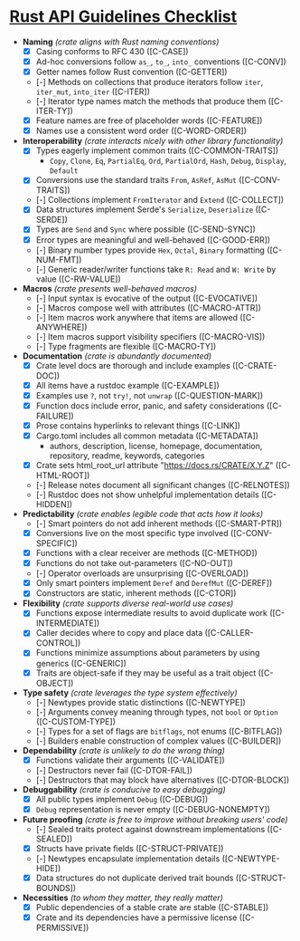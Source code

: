 # [Rust API Guidelines Checklist](https://rust-lang-nursery.github.io/api-guidelines/checklist.html)

- **Naming** *(crate aligns with Rust naming conventions)*
  - [x] Casing conforms to RFC 430 ([C-CASE])
  - [x] Ad-hoc conversions follow `as_`, `to_`, `into_` conventions ([C-CONV])
  - [x] Getter names follow Rust convention ([C-GETTER])
  - [-] Methods on collections that produce iterators follow `iter`, `iter_mut`, `into_iter` ([C-ITER])
  - [-] Iterator type names match the methods that produce them ([C-ITER-TY])
  - [x] Feature names are free of placeholder words ([C-FEATURE])
  - [x] Names use a consistent word order ([C-WORD-ORDER])
- **Interoperability** *(crate interacts nicely with other library functionality)*
  - [x] Types eagerly implement common traits ([C-COMMON-TRAITS])
    - `Copy`, `Clone`, `Eq`, `PartialEq`, `Ord`, `PartialOrd`, `Hash`, `Debug`,
      `Display`, `Default`
  - [x] Conversions use the standard traits `From`, `AsRef`, `AsMut` ([C-CONV-TRAITS])
  - [-] Collections implement `FromIterator` and `Extend` ([C-COLLECT])
  - [x] Data structures implement Serde's `Serialize`, `Deserialize` ([C-SERDE])
  - [x] Types are `Send` and `Sync` where possible ([C-SEND-SYNC])
  - [x] Error types are meaningful and well-behaved ([C-GOOD-ERR])
  - [-] Binary number types provide `Hex`, `Octal`, `Binary` formatting ([C-NUM-FMT])
  - [-] Generic reader/writer functions take `R: Read` and `W: Write` by value ([C-RW-VALUE])
- **Macros** *(crate presents well-behaved macros)*
  - [-] Input syntax is evocative of the output ([C-EVOCATIVE])
  - [-] Macros compose well with attributes ([C-MACRO-ATTR])
  - [-] Item macros work anywhere that items are allowed ([C-ANYWHERE])
  - [-] Item macros support visibility specifiers ([C-MACRO-VIS])
  - [-] Type fragments are flexible ([C-MACRO-TY])
- **Documentation** *(crate is abundantly documented)*
  - [x] Crate level docs are thorough and include examples ([C-CRATE-DOC])
  - [x] All items have a rustdoc example ([C-EXAMPLE])
  - [x] Examples use `?`, not `try!`, not `unwrap` ([C-QUESTION-MARK])
  - [x] Function docs include error, panic, and safety considerations ([C-FAILURE])
  - [x] Prose contains hyperlinks to relevant things ([C-LINK])
  - [x] Cargo.toml includes all common metadata ([C-METADATA])
    - authors, description, license, homepage, documentation, repository,
      readme, keywords, categories
  - [X] Crate sets html_root_url attribute "https://docs.rs/CRATE/X.Y.Z" ([C-HTML-ROOT])
  - [-] Release notes document all significant changes ([C-RELNOTES])
  - [-] Rustdoc does not show unhelpful implementation details ([C-HIDDEN])
- **Predictability** *(crate enables legible code that acts how it looks)*
  - [-] Smart pointers do not add inherent methods ([C-SMART-PTR])
  - [x] Conversions live on the most specific type involved ([C-CONV-SPECIFIC])
  - [x] Functions with a clear receiver are methods ([C-METHOD])
  - [x] Functions do not take out-parameters ([C-NO-OUT])
  - [-] Operator overloads are unsurprising ([C-OVERLOAD])
  - [x] Only smart pointers implement `Deref` and `DerefMut` ([C-DEREF])
  - [x] Constructors are static, inherent methods ([C-CTOR])
- **Flexibility** *(crate supports diverse real-world use cases)*
  - [x] Functions expose intermediate results to avoid duplicate work ([C-INTERMEDIATE])
  - [x] Caller decides where to copy and place data ([C-CALLER-CONTROL])
  - [x] Functions minimize assumptions about parameters by using generics ([C-GENERIC])
  - [x] Traits are object-safe if they may be useful as a trait object ([C-OBJECT])
- **Type safety** *(crate leverages the type system effectively)*
  - [-] Newtypes provide static distinctions ([C-NEWTYPE])
  - [-] Arguments convey meaning through types, not `bool` or `Option` ([C-CUSTOM-TYPE])
  - [-] Types for a set of flags are `bitflags`, not enums ([C-BITFLAG])
  - [-] Builders enable construction of complex values ([C-BUILDER])
- **Dependability** *(crate is unlikely to do the wrong thing)*
  - [x] Functions validate their arguments ([C-VALIDATE])
  - [-] Destructors never fail ([C-DTOR-FAIL])
  - [-] Destructors that may block have alternatives ([C-DTOR-BLOCK])
- **Debuggability** *(crate is conducive to easy debugging)*
  - [x] All public types implement `Debug` ([C-DEBUG])
  - [x] `Debug` representation is never empty ([C-DEBUG-NONEMPTY])
- **Future proofing** *(crate is free to improve without breaking users' code)*
  - [-] Sealed traits protect against downstream implementations ([C-SEALED])
  - [x] Structs have private fields ([C-STRUCT-PRIVATE])
  - [-] Newtypes encapsulate implementation details ([C-NEWTYPE-HIDE])
  - [x] Data structures do not duplicate derived trait bounds ([C-STRUCT-BOUNDS])
- **Necessities** *(to whom they matter, they really matter)*
  - [x] Public dependencies of a stable crate are stable ([C-STABLE])
  - [x] Crate and its dependencies have a permissive license ([C-PERMISSIVE])
